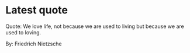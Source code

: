 # Latest quote 

Quote: We love life, not because we are used to living but because we are used to loving. 

By: Friedrich Nietzsche